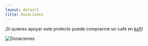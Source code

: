 ```yaml
---
layout: default
title: Donaciones
---
```


¡Si quieres apoyar este protecto puede comprarme un café en [kofi](https://ko-fi.com/vanchesv)!

![Donaciones]("C:/Users/corte/Documents/GitHub/vanchesv.github.io/_imagenes/supkofi.jpg")